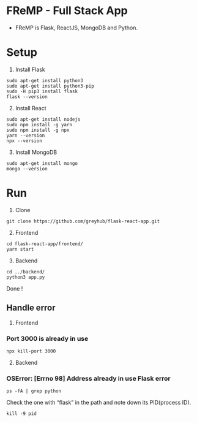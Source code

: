 # FReMP - Full Stack App

- FReMP is Flask, ReactJS, MongoDB and Python.

# Setup
1. Install Flask
```
sudo apt-get install python3
sudo apt-get install python3-pip
sudo -H pip3 install flask
flask --version
```
2. Install React
```
sudo apt-get install nodejs
sudo npm install -g yarn
sudo npm install -g npx
yarn --version
npx --version
```
3. Install MongoDB
```
sudo apt-get install mongo
mongo --version
```
# Run
1. Clone
```
git clone https://github.com/greyhub/flask-react-app.git
```
2. Frontend
```
cd flask-react-app/frontend/
yarn start
```
3. Backend
```
cd ../backend/
python3 app.py
```
Done !

## Handle error
1. Frontend
### Port 3000 is already in use
```
npx kill-port 3000
```

2. Backend
### OSError: [Errno 98] Address already in use Flask error
```
ps -fA | grep python
```
Check the one with “flask” in the path and note down its PID(process ID).
```
kill -9 pid
```
